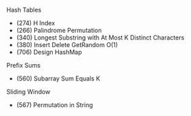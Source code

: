 Hash Tables
- (274) H Index
- (266) Palindrome Permutation
- (340) Longest Substring with At Most K Distinct Characters
- (380) Insert Delete GetRandom O(1)
- (706) Design HashMap

Prefix Sums
- (560) Subarray Sum Equals K

Sliding Window
- (567) Permutation in String
